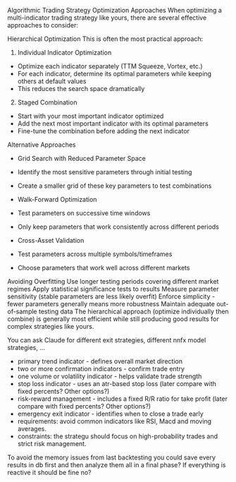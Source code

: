 Algorithmic Trading Strategy Optimization Approaches
When optimizing a multi-indicator trading strategy like yours, there are several effective approaches to consider:


Hierarchical Optimization
This is often the most practical approach:


1. Individual Indicator Optimization

- Optimize each indicator separately (TTM Squeeze, Vortex, etc.)
- For each indicator, determine its optimal parameters while keeping others at default values
- This reduces the search space dramatically

2. Staged Combination
- Start with your most important indicator optimized
- Add the next most important indicator with its optimal parameters
- Fine-tune the combination before adding the next indicator

Alternative Approaches

- Grid Search with Reduced Parameter Space
-  Identify the most sensitive parameters through initial testing
-  Create a smaller grid of these key parameters to test combinations

- Walk-Forward Optimization
-  Test parameters on successive time windows
-  Only keep parameters that work consistently across different periods

- Cross-Asset Validation
-  Test parameters across multiple symbols/timeframes
-  Choose parameters that work well across different markets

Avoiding Overfitting
Use longer testing periods covering different market regimes
Apply statistical significance tests to results
Measure parameter sensitivity (stable parameters are less likely overfit)
Enforce simplicity - fewer parameters generally means more robustness
Maintain adequate out-of-sample testing data
The hierarchical approach (optimize individually then combine) is generally most efficient while still producing 
good results for complex strategies like yours.


You can ask Claude for different exit strategies, different nnfx model strategies, ...
- primary trend indicator - defines overall market direction
- two or more confirmation indicators - confirm trade entry
- one volume or volatility indicator - helps validate trade strength
- stop loss indicator - uses an atr-based stop loss (later compare with fixed percents? Other options?)
- risk-reward management - includes a fixed R/R ratio for take profit (later compare with fixed percents? Other options?)
- emergency exit indicator - identifies when to close a trade early
- requirements: avoid common indicators like RSI, Macd and moving averages.
- constraints: the strategu should focus on high-probability trades and strict risk management.

To avoid the memory issues from last backtesting you could save every results in db first and then analyze them all in
a final phase? If everything is reactive it should be fine no?